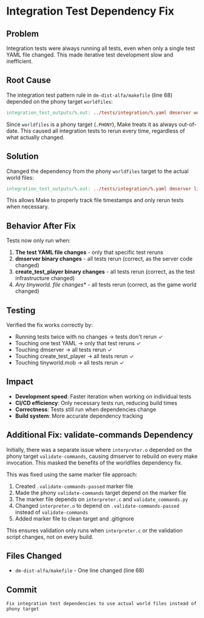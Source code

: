 # Integration Test Dependency Fix

## Problem

Integration tests were always running all tests, even when only a single test YAML file changed. This made iterative test development slow and inefficient.

## Root Cause

The integration test pattern rule in `dm-dist-alfa/makefile` (line 68) depended on the phony target `worldfiles`:

```makefile
integration_test_outputs/%.out: ../tests/integration/%.yaml dmserver worldfiles ../tools/create_test_player | integration_test_outputs
```

Since `worldfiles` is a phony target (`.PHONY`), Make treats it as always out-of-date. This caused all integration tests to rerun every time, regardless of what actually changed.

## Solution

Changed the dependency from the phony `worldfiles` target to the actual world files:

```makefile
integration_test_outputs/%.out: ../tests/integration/%.yaml dmserver lib/tinyworld.wld lib/tinyworld.mob lib/tinyworld.obj lib/tinyworld.zon lib/tinyworld.shp lib/tinyworld.qst ../tools/create_test_player | integration_test_outputs
```

This allows Make to properly track file timestamps and only rerun tests when necessary.

## Behavior After Fix

Tests now only run when:
1. **The test YAML file changes** - only that specific test reruns
2. **dmserver binary changes** - all tests rerun (correct, as the server code changed)
3. **create_test_player binary changes** - all tests rerun (correct, as the test infrastructure changed)
4. **Any tinyworld.* file changes** - all tests rerun (correct, as the game world changed)

## Testing

Verified the fix works correctly by:
- Running tests twice with no changes → tests don't rerun ✓
- Touching one test YAML → only that test reruns ✓
- Touching dmserver → all tests rerun ✓
- Touching create_test_player → all tests rerun ✓
- Touching tinyworld.mob → all tests rerun ✓

## Impact

- **Development speed**: Faster iteration when working on individual tests
- **CI/CD efficiency**: Only necessary tests run, reducing build times
- **Correctness**: Tests still run when dependencies change
- **Build system**: More accurate dependency tracking

## Additional Fix: validate-commands Dependency

Initially, there was a separate issue where `interpreter.o` depended on the phony target `validate-commands`, causing dmserver to rebuild on every make invocation. This masked the benefits of the worldfiles dependency fix.

This was fixed using the same marker file approach:

1. Created `.validate-commands-passed` marker file
2. Made the phony `validate-commands` target depend on the marker file
3. The marker file depends on `interpreter.c` and `validate_commands.py`
4. Changed `interpreter.o` to depend on `.validate-commands-passed` instead of `validate-commands`
5. Added marker file to clean target and .gitignore

This ensures validation only runs when `interpreter.c` or the validation script changes, not on every build.

## Files Changed

- `dm-dist-alfa/makefile` - One line changed (line 68)

## Commit

```
Fix integration test dependencies to use actual world files instead of phony target
```
